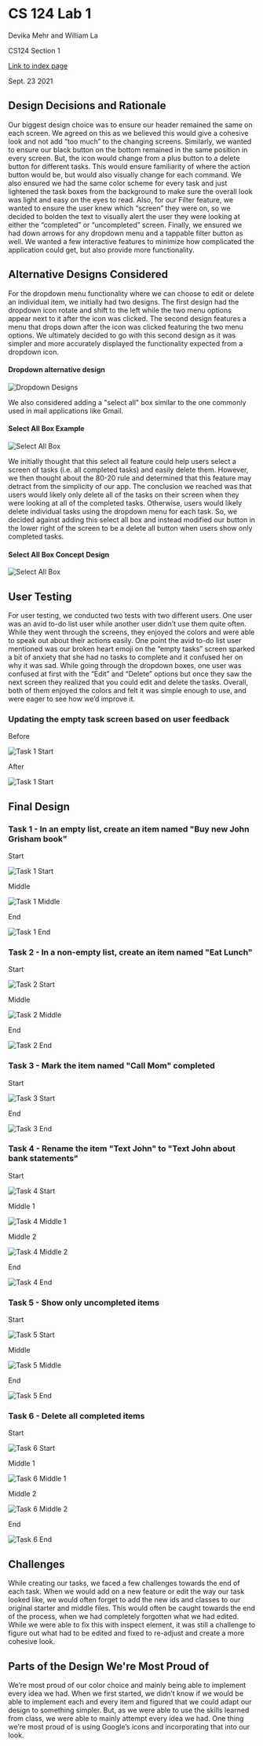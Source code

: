 # CS 124 Lab 1
Devika Mehr and William La

CS124 Section 1

[Link to index page](https://github.com/devikamehr/cs124/blob/lab1/index.html)

Sept. 23 2021

Design Decisions and Rationale
------------------------------
Our biggest design choice was to ensure our header remained the same on each screen. We agreed on this as we believed this would give a cohesive look and not add “too much” to the changing screens. 
Similarly, we wanted to ensure our black button on the bottom remained in the same position in every screen. But, the icon would change from a plus button to a delete button for different tasks. This would ensure familiarity of where the action button would be, but would also visually change for each command. 
We also ensured we had the same color scheme for every task and just lightened the task boxes from the background to make sure the overall look was light and easy on the eyes to read. 
Also, for our Filter feature, we wanted to ensure the user knew which “screen” they were on, so we decided to bolden the text to visually alert the user they were looking at either the “completed” or “uncompleted” screen.
Finally, we ensured we had down arrows for any dropdown menu and a tappable filter button as well. We wanted a few interactive features to minimize how complicated the application could get, but also provide more functionality. 

Alternative Designs Considered
------------------------------
For the dropdown menu functionality where we can choose to edit or delete an individual item, we initially had two designs. 
The first design had the dropdown icon rotate and shift to the left while the two menu options appear next to it after the icon was clicked.
The second design features a menu that drops down after the icon was clicked featuring the two menu options. We ultimately decided to go with this second design as it was simpler and more accurately displayed the functionality expected from a dropdown icon.

#### Dropdown alternative design
![Dropdown Designs](./img/dropdown.jpg)

We also considered adding a "select all" box similar to the one commonly used in mail applications like Gmail. 

#### Select All Box Example
![Select All Box](./img/gmailselect.jpg)

We initially thought that this select all feature could help users select a screen of tasks (i.e. all completed tasks) and easily delete them. However, we then thought about the 80-20 rule and determined that this feature may detract from the simplicity of our app. The conclusion we reached was that users would likely only delete all of the tasks on their screen when they were looking at all of the completed tasks. Otherwise, users would likely delete individual tasks using the dropdown menu for each task. So, we decided against adding this select all box and instead modified our button in the lower right of the screen to be a delete all button when users show only completed tasks.

#### Select All Box Concept Design
![Select All Box](./img/selectall.jpg)


User Testing
------------
For user testing, we conducted two tests with two different users. One user was an avid to-do list user while another user didn’t use them quite often. While they went through the screens, they enjoyed the colors and were able to speak out about their actions easily. One point the avid to-do list user mentioned was our broken heart emoji on the “empty tasks” screen sparked a bit of anxiety that she had no tasks to complete and it confused her on why it was sad. While going through the dropdown boxes, one user was confused at first with the “Edit” and “Delete” options but once they saw the next screen they realized that you could edit and delete the tasks. Overall, both of them enjoyed the colors and felt it was simple enough to use, and were eager to see how we’d improve it. 

### Updating the empty task screen based on user feedback
Before

![Task 1 Start](./img/task1startbefore.jpg)

After

![Task 1 Start](./img/task1startafter.jpg)

Final Design
------------
### Task 1 - In an empty list, create an item named "Buy new John Grisham book"
Start

![Task 1 Start](./img/task1startafter.jpg)

Middle

![Task 1 Middle](./img/task1mid.jpg)

End

![Task 1 End](./img/task1end.jpg)

### Task 2 - In a non-empty list, create an item named "Eat Lunch"
Start

![Task 2 Start](./img/task1end.jpg)

Middle

![Task 2 Middle](./img/task1mid.jpg)

End

![Task 2 End](./img/task2end.jpg)

### Task 3 - Mark the item named "Call Mom" completed
Start

![Task 3 Start](./img/task3start.jpg)

End

![Task 3 End](./img/task3end.jpg)

### Task 4 - Rename the item "Text John" to "Text John about bank statements"
Start

![Task 4 Start](./img/task4start.jpg)

Middle 1

![Task 4 Middle 1](./img/task4mid.jpg)

Middle 2

![Task 4 Middle 2](./img/task4mid2.jpg)

End

![Task 4 End](./img/task4end.jpg)

### Task 5 - Show only uncompleted items
Start

![Task 5 Start](./img/task5start.jpg)

Middle

![Task 5 Middle](./img/task5mid.jpg)

End

![Task 5 End](./img/task5end.jpg)

### Task 6 - Delete all completed items
Start

![Task 6 Start](./img/task6start.jpg)

Middle 1

![Task 6 Middle 1](./img/task6mid.jpg)

Middle 2

![Task 6 Middle 2](./img/task6mid2.jpg)

End

![Task 6 End](./img/task6end.jpg)

Challenges
----------
While creating our tasks, we faced a few challenges towards the end of each task. When we would add on a new feature or edit the way our task looked like, we would often forget to add the new ids and classes to our original starter and middle files. This would often be caught towards the end of the process, when we had completely forgotten what we had edited. While we were able to fix this with inspect element, it was still a challenge to figure out what had to be edited and fixed to re-adjust and create a more cohesive look. 

Parts of the Design We're Most Proud of
---------------------------------------
We’re most proud of our color choice and mainly being able to implement every idea we had. When we first started, we didn’t know if we would be able to implement each and every item and figured that we could adapt our design to something simpler. But, as we were able to use the skills learned from class, we were able to mainly attempt every idea we had. One thing we’re most proud of is using Google’s icons and incorporating that into our look.